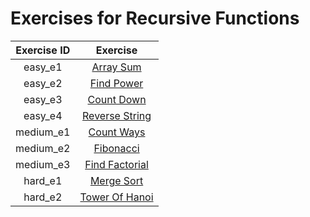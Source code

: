 # Exercises for Recursive Functions


| Exercise ID | Exercise |
|:-----------:|:--------:|
| easy_e1 | [Array Sum](https://github.com/ByteAcademyCo/Introduction-To-Python/tree/master/exercises/recursive_functions) |
| easy_e2 | [Find Power](https://github.com/ByteAcademyCo/Introduction-To-Python/tree/master/exercises/recursive_functions/1_find_power) |
| easy_e3 | [Count Down](https://github.com/ByteAcademyCo/Introduction-To-Python/tree/master/exercises/recursive_functions/1_count_down) |
| easy_e4 | [Reverse String](https://github.com/ByteAcademyCo/Introduction-To-Python/tree/master/exercises/recursive_functions/1_reverse_string) |
| medium_e1 | [Count Ways](https://github.com/ByteAcademyCo/Introduction-To-Python/tree/master/exercises/recursive_functions/2_count_ways) |
| medium_e2 | [Fibonacci](https://github.com/ByteAcademyCo/Introduction-To-Python/tree/master/exercises/recursive_functions/2_fibonacci) |
| medium_e3 | [Find Factorial](https://github.com/ByteAcademyCo/Introduction-To-Python/tree/master/exercises/recursive_functions/2_find_factorial) |
| hard_e1 | [Merge Sort](https://github.com/ByteAcademyCo/Introduction-To-Python/tree/master/exercises/recursive_functions/3_merge_sort) |
| hard_e2 | [Tower Of Hanoi](https://github.com/ByteAcademyCo/Introduction-To-Python/tree/master/exercises/recursive_functions/3_towers_of_hanoi) |
